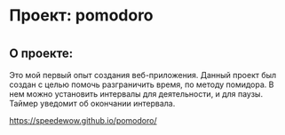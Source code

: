 # Проект: pomodoro
#
## О проекте:
Это мой первый опыт создания веб-приложения. Данный проект был создан с целью помочь разграничить время, по методу помидора. В нем можно установить интервалы для деятельности, и для паузы. Таймер уведомит об окончании интервала. 

https://speedewow.github.io/pomodoro/
